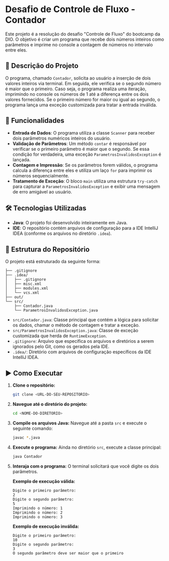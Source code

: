 # Desafio de Controle de Fluxo - Contador

Este projeto é a resolução do desafio "Controle de Fluxo" do bootcamp da DIO. O objetivo é criar um programa que recebe dois números inteiros como parâmetros e imprime no console a contagem de números no intervalo entre eles.

## 📝 Descrição do Projeto

O programa, chamado `Contador`, solicita ao usuário a inserção de dois valores inteiros via terminal. Em seguida, ele verifica se o segundo número é maior que o primeiro. Caso seja, o programa realiza uma iteração, imprimindo no console os números de 1 até a diferença entre os dois valores fornecidos. Se o primeiro número for maior ou igual ao segundo, o programa lança uma exceção customizada para tratar a entrada inválida.

## 🚀 Funcionalidades

  - **Entrada de Dados**: O programa utiliza a classe `Scanner` para receber dois parâmetros numéricos inteiros do usuário.
  - **Validação de Parâmetros**: Um método `contar` é responsável por verificar se o primeiro parâmetro é maior que o segundo. Se essa condição for verdadeira, uma exceção `ParametrosInvalidosException` é lançada.
  - **Contagem e Impressão**: Se os parâmetros forem válidos, o programa calcula a diferença entre eles e utiliza um laço `for` para imprimir os números sequencialmente.
  - **Tratamento de Exceção**: O bloco `main` utiliza uma estrutura `try-catch` para capturar a `ParametrosInvalidosException` e exibir uma mensagem de erro amigável ao usuário.

## 🛠️ Tecnologias Utilizadas

  - **Java**: O projeto foi desenvolvido inteiramente em Java.
  - **IDE**: O repositório contém arquivos de configuração para a IDE IntelliJ IDEA (conforme os arquivos no diretório `.idea`).

## 📂 Estrutura do Repositório

O projeto está estruturado da seguinte forma:

```
├── .gitignore
├── .idea/
│   ├── .gitignore
│   ├── misc.xml
│   ├── modules.xml
│   └── vcs.xml
├── out/
└── src/
    ├── Contador.java
    └── ParametrosInvalidosException.java
```

  - `src/Contador.java`: Classe principal que contém a lógica para solicitar os dados, chamar o método de contagem e tratar a exceção.
  - `src/ParametrosInvalidosException.java`: Classe de exceção customizada que herda de `RuntimeException`.
  - `.gitignore`: Arquivo que especifica os arquivos e diretórios a serem ignorados pelo Git, como os gerados pela IDE.
  - `.idea/`: Diretório com arquivos de configuração específicos da IDE IntelliJ IDEA.

## ▶️ Como Executar

1.  **Clone o repositório:**

    ```bash
    git clone <URL-DO-SEU-REPOSITORIO>
    ```

2.  **Navegue até o diretório do projeto:**

    ```bash
    cd <NOME-DO-DIRETORIO>
    ```

3.  **Compile os arquivos Java:**
    Navegue até a pasta `src` e execute o seguinte comando:

    ```bash
    javac *.java
    ```

4.  **Execute o programa:**
    Ainda no diretório `src`, execute a classe principal:

    ```bash
    java Contador
    ```

5.  **Interaja com o programa:**
    O terminal solicitará que você digite os dois parâmetros.

    **Exemplo de execução válida:**

    ```
    Digite o primeiro parâmetro:
    2
    Digite o segundo parâmetro:
    5
    Imprimindo o número: 1
    Imprimindo o número: 2
    Imprimindo o número: 3
    ```

    **Exemplo de execução inválida:**

    ```
    Digite o primeiro parâmetro:
    10
    Digite o segundo parâmetro:
    3
    O segundo parâmetro deve ser maior que o primeiro
    ```

